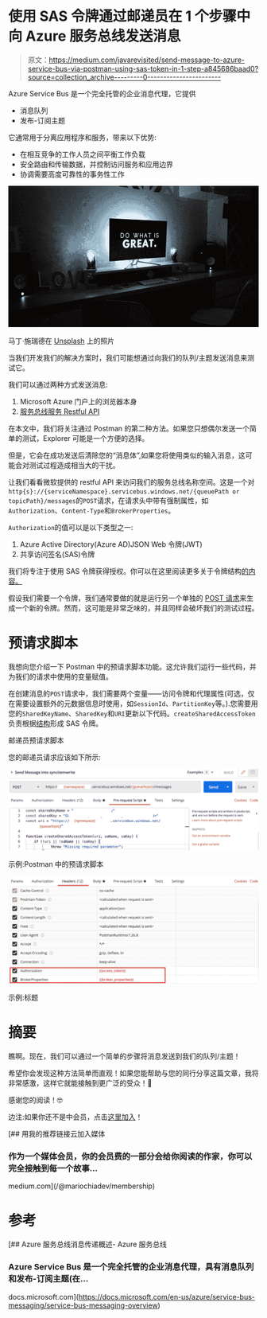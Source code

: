 # 使用 SAS 令牌通过邮递员在 1 个步骤中向 Azure 服务总线发送消息

> 原文：<https://medium.com/javarevisited/send-message-to-azure-service-bus-via-postman-using-sas-token-in-1-step-a845686baad0?source=collection_archive---------0----------------------->

Azure Service Bus 是一个完全托管的企业消息代理，它提供

*   消息队列
*   发布-订阅主题

它通常用于分离应用程序和服务，带来以下优势:

*   在相互竞争的工作人员之间平衡工作负载
*   安全路由和传输数据，并控制访问服务和应用边界
*   协调需要高度可靠性的事务性工作

[![](img/ed9aa991a394a025a338e7e40e77c955.png)](https://javarevisited.blogspot.com/2020/04/how-to-crack-microsoft-azure-solution-architect-exam-az-300.html#axzz6qW2Tjcoe)

马丁·施瑞德在 [Unsplash](https://unsplash.com/s/photos/code?utm_source=unsplash&utm_medium=referral&utm_content=creditCopyText) 上的照片

当我们开发我们的解决方案时，我们可能想通过向我们的队列/主题发送消息来测试它。

我们可以通过两种方式发送消息:

1.  Microsoft Azure 门户上的浏览器本身
2.  [服务总线服务 Restful API](https://docs.microsoft.com/en-us/rest/api/servicebus/send-message-to-queue)

在本文中，我们将关注通过 Postman 的第二种方法。如果您只想偶尔发送一个简单的测试，Explorer 可能是一个方便的选择。

但是，它会在成功发送后清除您的“消息体”,如果您将使用类似的输入消息，这可能会对测试过程造成相当大的干扰。

让我们看看微软提供的 restful API 来访问我们的服务总线名称空间。这是一个对`http{s}://{serviceNamespace}.servicebus.windows.net/{queuePath or topicPath}/messages`的`POST`请求，在请求头中带有强制属性，如`Authorization`、`Content-Type`和`BrokerProperties`。

`Authorization`的值可以是以下类型之一:

1.  Azure Active Directory(Azure AD)JSON Web 令牌(JWT)
2.  共享访问签名(SAS)令牌

我们将专注于使用 SAS 令牌获得授权。你可以在这里阅读更多关于令牌结构[的内容。](https://docs.microsoft.com/en-us/azure/service-bus-messaging/service-bus-sas#generate-a-shared-access-signature-token)

假设我们需要一个令牌，我们通常要做的就是运行另一个单独的 [POST 请求](https://javarevisited.blogspot.com/2016/10/difference-between-put-and-post-in-restful-web-service.html#axzz7E4Jl2a5D)来生成一个新的令牌。然而，这可能是非常乏味的，并且同样会破坏我们的测试过程。

# 预请求脚本

我想向您介绍一下 Postman 中的预请求脚本功能。这允许我们运行一些代码，并为我们的请求中使用的变量赋值。

在创建消息的`POST`请求中，我们需要两个变量——访问令牌和代理属性(可选，仅在需要设置额外的元数据信息时使用，如`SessionId`、`PartitionKey`等。).您需要用您的`SharedKeyName`、`SharedKey`和`URI`更新以下代码。`createSharedAccessToken`负责根据[结构](https://docs.microsoft.com/en-us/azure/service-bus-messaging/service-bus-sas#generate-a-shared-access-signature-token)形成 SAS 令牌。

邮递员预请求脚本

您的邮递员请求应该如下所示:

[![](img/914713cbe78571f1361f66d3a0a7df33.png)](https://www.java67.com/2017/10/how-to-test-restful-web-services-using.html)

示例:Postman 中的预请求脚本

[![](img/6cbac91846c22477caf06e3d4bdb83ee.png)](https://javarevisited.blogspot.com/2020/02/top-5-postman-tutorials-and-courses-for-web-developers.html)

示例:标题

# 摘要

瞧啊。现在，我们可以通过一个简单的步骤将消息发送到我们的队列/主题！

希望你会发现这种方法简单而直观！如果您能帮助与您的同行分享这篇文章，我将非常感激，这样它就能接触到更广泛的受众！🙏

感谢您的阅读！🤓

边注:如果你还不是中会员，点击[这里加入](/@mariochiadev/membership)！

[](/@mariochiadev/membership) [## 用我的推荐链接云加入媒体

### 作为一个媒体会员，你的会员费的一部分会给你阅读的作家，你可以完全接触到每一个故事…

medium.com](/@mariochiadev/membership) 

# 参考

[](https://docs.microsoft.com/en-us/azure/service-bus-messaging/service-bus-messaging-overview) [## Azure 服务总线消息传递概述- Azure 服务总线

### Azure Service Bus 是一个完全托管的企业消息代理，具有消息队列和发布-订阅主题(在…

docs.microsoft.com](https://docs.microsoft.com/en-us/azure/service-bus-messaging/service-bus-messaging-overview)